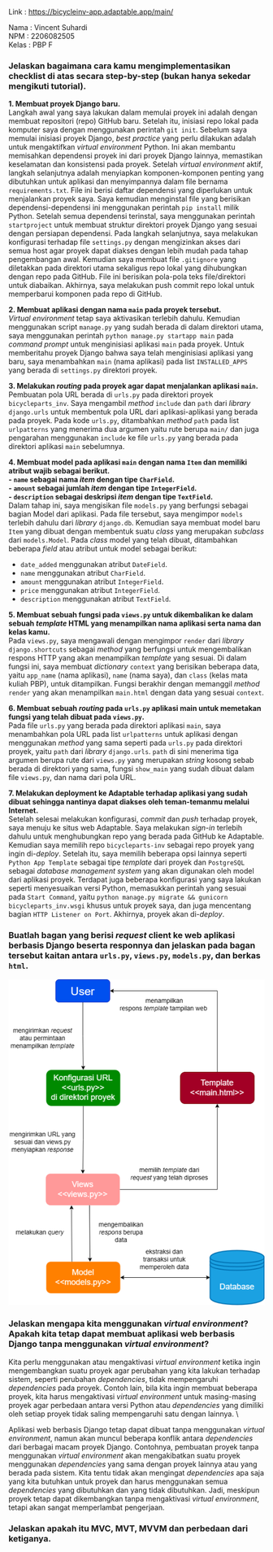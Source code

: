 Link : https://bicycleinv-app.adaptable.app/main/

Nama    : Vincent Suhardi \
NPM     : 2206082505 \
Kelas   : PBP F

### Jelaskan bagaimana cara kamu mengimplementasikan __checklist__ di atas secara __step-by-step__ (bukan hanya sekedar mengikuti tutorial).

**1. Membuat proyek Django baru.** \
Langkah awal yang saya lakukan dalam memulai proyek ini adalah dengan membuat repositori (repo) GitHub baru. Setelah itu, inisiasi repo lokal pada komputer saya dengan menggunakan perintah `git init`. Sebelum saya memulai inisiasi proyek Django, _best practice_ yang perlu dilakukan adalah untuk mengaktifkan _virtual environment_ Python. Ini akan membantu memisahkan dependensi proyek ini dari proyek Django lainnya, memastikan keselamatan dan konsistensi pada proyek. Setelah _virtual environment_ aktif, langkah selanjutnya adalah menyiapkan komponen-komponen penting yang dibutuhkan untuk aplikasi dan menyimpannya dalam file bernama `requirements.txt`. File ini berisi daftar dependensi yang diperlukan untuk menjalankan proyek saya. Saya kemudian menginstal file yang berisikan dependensi-dependensi ini menggunakan perintah `pip install` milik Python. Setelah semua dependensi terinstal, saya menggunakan perintah `startproject` untuk membuat struktur direktori proyek Django yang sesuai dengan persiapan dependensi. Pada langkah selanjutnya, saya melakukan konfigurasi terhadap file `settings.py` dengan mengizinkan akses dari semua host agar proyek dapat diakses dengan lebih mudah pada tahap pengembangan awal. Kemudian saya membuat file `.gitignore` yang diletakkan pada direktori utama sekaligus repo lokal yang dihubungkan dengan repo pada GitHub. File ini berisikan pola-pola teks file/direktori untuk diabaikan. Akhirnya, saya melakukan push commit repo lokal untuk memperbarui komponen pada repo di GitHub.

**2. Membuat aplikasi dengan nama `main` pada proyek tersebut.** \
_Virtual environment_ tetap saya aktivasikan terlebih dahulu. Kemudian menggunakan script `manage.py` yang sudah berada di dalam direktori utama, saya menggunakan perintah `python manage.py startapp main` pada _command prompt_ untuk menginisiasi aplikasi `main` pada proyek. Untuk memberitahu proyek Django bahwa saya telah menginisiasi aplikasi yang baru, saya menambahkan `main` (nama aplikasi) pada list `INSTALLED_APPS` yang berada di `settings.py` direktori proyek.

**3. Melakukan _routing_ pada proyek agar dapat menjalankan aplikasi `main`.** \
Pembuatan pola URL berada di `urls.py` pada direktori proyek `bicycleparts_inv`. Saya mengambil _method_ `include` dan `path` dari _library_ `django.urls` untuk membentuk pola URL dari aplikasi-aplikasi yang berada pada proyek. Pada kode `urls.py`, ditambahkan _method_ `path` pada list `urlpatterns` yang menerima dua argumen yaitu rute berupa `main/` dan juga pengarahan menggunakan `include` ke file `urls.py` yang berada pada direktori aplikasi `main` sebelumnya.

**4. Membuat model pada aplikasi `main` dengan nama `Item` dan memiliki atribut wajib sebagai berikut.** \
**- `name` sebagai nama _item_ dengan tipe `CharField`.** \
**- `amount` sebagai jumlah _item_ dengan tipe `IntegerField`.** \
**- `description` sebagai deskripsi _item_ dengan tipe `TextField`.** \
Dalam tahap ini, saya mengisikan file `models.py` yang berfungsi sebagai bagian Model dari aplikasi. Pada file tersebut, saya mengimpor `models` terlebih dahulu dari _library_ `django.db`. Kemudian saya membuat model baru `Item` yang dibuat dengan membentuk suatu _class_ yang merupakan _subclass_ dari `models.Model`. Pada _class_ model yang telah dibuat, ditambahkan beberapa _field_ atau atribut untuk model sebagai berikut:
- `date_added` menggunakan atribut `DateField`.
- `name` menggunakan atribut `CharField`.
- `amount` menggunakan atribut `IntegerField`.
- `price` menggunakan atribut `IntegerField`.
- `description` menggunakan atribut `TextField`.

**5. Membuat sebuah fungsi pada `views.py` untuk dikembalikan ke dalam sebuah _template_ HTML yang menampilkan nama aplikasi serta nama dan kelas kamu.** \
Pada `views.py`, saya mengawali dengan mengimpor `render` dari _library_ `django.shortcuts` sebagai _method_ yang berfungsi untuk mengembalikan respons HTTP yang akan menampilkan _template_ yang sesuai. Di dalam fungsi ini, saya membuat _dictionary_ `context` yang berisikan beberapa data, yaitu `app_name` (nama aplikasi), `name` (nama saya), dan `class` (kelas mata kuliah PBP), untuk ditampilkan. Fungsi berakhir dengan memanggil _method_ `render` yang akan menampilkan `main.html` dengan data yang sesuai `context`. 

**6. Membuat sebuah _routing_ pada `urls.py` aplikasi main untuk memetakan fungsi yang telah dibuat pada `views.py`.** \
Pada file `urls.py` yang berada pada direktori aplikasi `main`, saya menambahkan pola URL pada list `urlpatterns` untuk aplikasi dengan menggunakan _method_ yang sama seperti pada `urls.py` pada direktori proyek, yaitu `path` dari _library_ `django.urls`. `path` di sini menerima tiga argumen berupa rute dari `views.py` yang merupakan _string_ kosong sebab berada di direktori yang sama, fungsi `show_main` yang sudah dibuat dalam file `views.py`, dan nama dari pola URL.

**7. Melakukan deployment ke Adaptable terhadap aplikasi yang sudah dibuat sehingga nantinya dapat diakses oleh teman-temanmu melalui Internet.** \
Setelah selesai melakukan konfigurasi, _commit_ dan _push_ terhadap proyek, saya menuju ke situs web Adaptable. Saya melakukan _sign-in_ terlebih dahulu untuk menghubungkan repo yang berada pada GitHub ke Adaptable. Kemudian saya memilih repo `bicycleparts-inv` sebagai repo proyek yang ingin di-_deploy_. Setelah itu, saya memilih beberapa opsi lainnya seperti `Python App Template` sebagai tipe _template_ dari proyek dan `PostgreSQL` sebagai _database management system_ yang akan digunakan oleh model dari aplikasi proyek. Terdapat juga beberapa konfigurasi yang saya lakukan seperti menyesuaikan versi Python, memasukkan perintah yang sesuai pada `Start Command`, yaitu `python manage.py migrate && gunicorn bicycleparts_inv.wsgi` khusus untuk proyek saya, dan juga mencentang bagian `HTTP Listener on Port`. Akhirnya, proyek akan di-_deploy_.

### Buatlah bagan yang berisi _request_ client ke web aplikasi berbasis Django beserta responnya dan jelaskan pada bagan tersebut kaitan antara `urls.py`, `views.py`, `models.py`, dan berkas `html`.
![Pipeline MVT](mvt_pipeline.png)

### Jelaskan mengapa kita menggunakan **_virtual environment_**? Apakah kita tetap dapat membuat aplikasi web berbasis Django tanpa menggunakan **_virtual environment_**?
Kita perlu menggunakan atau mengaktivasi _virtual environment_ ketika ingin mengembangkan suatu proyek agar perubahan yang kita lakukan terhadap sistem, seperti perubahan _dependencies_, tidak mempengaruhi _dependencies_ pada proyek. Contoh lain, bila kita ingin membuat beberapa proyek, kita harus mengaktivasi _virtual environment_ untuk masing-masing proyek agar perbedaan antara versi Python atau _dependencies_ yang dimiliki oleh setiap proyek tidak saling mempengaruhi satu dengan lainnya. \

Aplikasi web berbasis Django tetap dapat dibuat tanpa menggunakan _virtual environment_, namun akan muncul beberapa konflik antara _dependencies_ dari berbagai macam proyek Django. Contohnya, pembuatan proyek tanpa menggunakan _virtual environment_ akan mengakibatkan suatu proyek menggunakan _dependencies_ yang sama dengan proyek lainnya atau yang berada pada sistem. Kita tentu tidak akan mengingat _dependencies_ apa saja yang kita butuhkan untuk proyek dan harus menggunakan semua _dependencies_ yang dibutuhkan dan yang tidak dibutuhkan. Jadi, meskipun proyek tetap dapat dikembangkan tanpa mengaktivasi _virtual environment_, tetapi akan sangat memperlambat pengerjaan.

### Jelaskan apakah itu MVC, MVT, MVVM dan perbedaan dari ketiganya.

